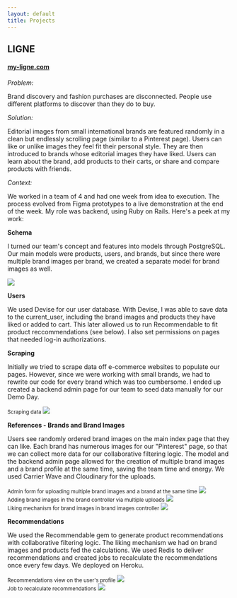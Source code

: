 ```yaml
---
layout: default
title: Projects
---
```



<div class="main-content">
  <h2>LIGNE</h2>
  <h4><a href="http://www.my-ligne.com" target="blank" text-align="center">my-ligne.com</a></h4>
  <em>Problem:</em>
  <p>Brand discovery and fashion purchases are disconnected. People use different platforms to discover than they do to buy.</p>

  <em>Solution:</em>
  <p>Editorial images from small international brands are featured randomly in a clean but endlessly scrolling page (similar to a Pinterest page).
  Users can like or unlike images they feel fit their personal style. They are then introduced
  to brands whose editorial images they have liked. Users can learn about the brand, add products to their carts, or share and compare products with friends. </p>


  <em>Context:</em>
  <p>We worked in a team of 4 and had one week from idea to execution. The process evolved from Figma prototypes to a live demonstration
  at the end of the week. My role was backend, using Ruby on Rails. Here's a peek at my work:</p>


  <strong>Schema</strong>
  <p>I turned our team's concept and features into models through PostgreSQL. Our main models were products, users, and brands, but since there
  were multiple brand images per brand, we created a separate model for brand images as well. </p>
  <div class="code">
    <img src= "assets/images/schema.png" class="code">
  </div>

  <strong>Users</strong>
  <p>We used Devise for our user database. With Devise, I was able to save data to the current_user, including the brand images and products they have liked or added to cart.
  This later allowed us to run Recommendable to fit product reccommendations (see below). I also set permissions on pages that needed log-in authorizations.</p>

  <strong>Scraping</strong>
  <p>Initially we tried to scrape data off e-commerce websites to populate our pages. However, since we were working with small brands,
    we had to rewrite our code for every brand which was too cumbersome. I ended up created a backend admin page for our team to seed data manually for our Demo Day.</p>
    <div class="code">
    <small>Scraping data</small>
      <img src= "assets/images/scraping.png" class="code">
    </div>

  <strong>References - Brands and Brand Images</strong>
  <p>Users see randomly ordered brand images on the main index page that they can like. Each brand has numerous images for our "Pinterest" page, so that we can collect more data
    for our collaborative filtering logic. The model and the backend admin page allowed for the creation of multiple brand images and a brand profile at the same time, saving the
    team time and energy. We used Carrier Wave and Cloudinary for the uploads.</p>

  <div class="code">
    <small>Admin form for uploading multiple brand images and a brand at the same time</small>
    <img src= "assets/images/newbrandview.png" class="code">
  </div>
  <div class="code">
    <small>Adding brand images in the brand controller via multiple uploads</small>
    <img src= "assets/images/brandcontrollercreate.png" class="code">
  </div>
  <div class="code">
    <small>Liking mechanism for brand images in brand images controller</small>
    <img src= "assets/images/brandimagecontroller.png" class="code">
  </div>

<strong>Recommendations</strong>
<p>We used the Recommendable gem to generate product recommendations with collaborative filtering logic. The liking mechanism we had on brand images and products fed the calculations. We used Redis to
  deliver recommendations and created jobs to recalculate the recommendations once every few days. We deployed on Heroku.</p>
  <div class="code">
    <small>Recommendations view on the user's profile</small>
    <img src= "assets/images/RecUserProfile.png" class="code">
  </div>
  <div class="code">
    <small>Job to recalculate recommendations</small>
    <img src= "assets/images/RecRecalculateJob.png" class="code">
  </div>
</div>
